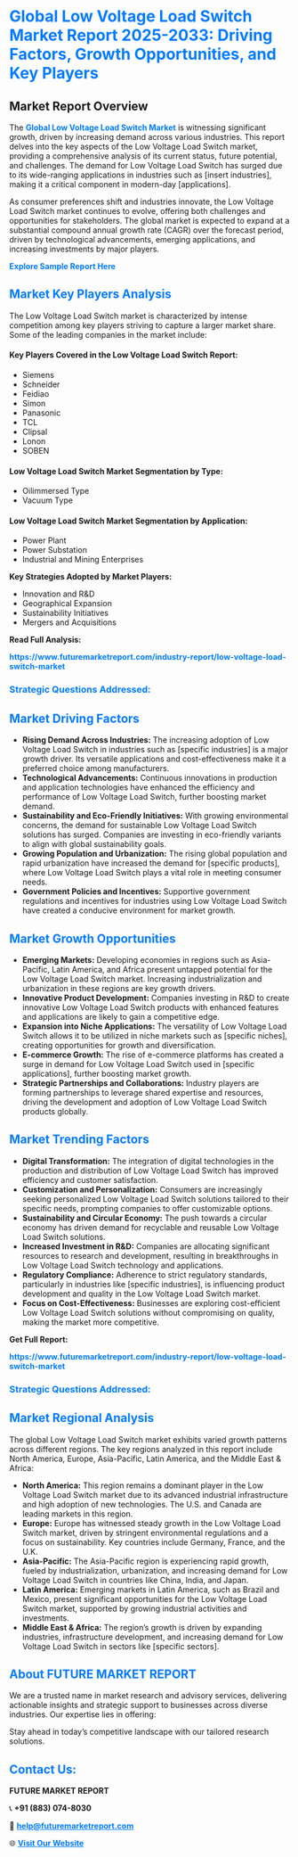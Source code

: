 <h1 style="color: #007BFF;">Global Low Voltage Load Switch Market Report 2025-2033: Driving Factors, Growth Opportunities, and Key Players</h1>

<section id="overview">
<h2>Market Report Overview</h2>
<p>The <a href="https://www.futuremarketreport.com/industry-report/low-voltage-load-switch-market" style="color: #007BFF; text-decoration: none;"><strong>Global Low Voltage Load Switch Market</strong></a> is witnessing significant growth, driven by increasing demand across various industries. This report delves into the key aspects of the Low Voltage Load Switch market, providing a comprehensive analysis of its current status, future potential, and challenges. The demand for Low Voltage Load Switch has surged due to its wide-ranging applications in industries such as [insert industries], making it a critical component in modern-day [applications].</p>
<p>As consumer preferences shift and industries innovate, the Low Voltage Load Switch market continues to evolve, offering both challenges and opportunities for stakeholders. The global market is expected to expand at a substantial compound annual growth rate (CAGR) over the forecast period, driven by technological advancements, emerging applications, and increasing investments by major players.</p>
</section>

<section id="overview">
<p><a href="https://www.futuremarketreport.com/request-sample/reportId=53634" style="color: #007BFF; text-decoration: none;"><strong>Explore Sample Report Here</strong></a></p>
</section>

<section id="key-players">
<h2 style="color: #007BFF;">Market Key Players Analysis</h2>
<p>The Low Voltage Load Switch market is characterized by intense competition among key players striving to capture a larger market share. Some of the leading companies in the market include:</p>
<h4>Key Players Covered in the Low Voltage Load Switch Report:</h4>
<ul><li>Siemens</li><li>Schneider</li><li>Feidiao</li><li>Simon</li><li>Panasonic</li><li>TCL</li><li>Clipsal</li><li>Lonon</li><li>SOBEN</li></ul>
<h4>Low Voltage Load Switch Market Segmentation by Type:</h4>
<ul><li>Oilimmersed Type</li><li>Vacuum Type</li></ul>

<h4>Low Voltage Load Switch Market Segmentation by Application:</h4>
<ul><li>Power Plant</li><li>Power Substation</li><li>Industrial and Mining Enterprises</li></ul>
<p><strong>Key Strategies Adopted by Market Players:</strong></p>
<ul>
<li>Innovation and R&D</li>
<li>Geographical Expansion</li>
<li>Sustainability Initiatives</li>
<li>Mergers and Acquisitions</li>
</ul>
</section>

<section>
<p><strong>Read Full Analysis: </strong></p><a href="https://www.futuremarketreport.com/industry-report/low-voltage-load-switch-market" style="color: #007BFF; text-decoration: none;"><strong>https://www.futuremarketreport.com/industry-report/low-voltage-load-switch-market</strong></a>
<h3 style="color: #007BFF;">Strategic Questions Addressed:</h3>
</section>

<section id="driving-factors">
<h2 style="color: #007BFF;">Market Driving Factors</h2>
<ul>
<li><strong>Rising Demand Across Industries:</strong> The increasing adoption of Low Voltage Load Switch in industries such as [specific industries] is a major growth driver. Its versatile applications and cost-effectiveness make it a preferred choice among manufacturers.</li>
<li><strong>Technological Advancements:</strong> Continuous innovations in production and application technologies have enhanced the efficiency and performance of Low Voltage Load Switch, further boosting market demand.</li>
<li><strong>Sustainability and Eco-Friendly Initiatives:</strong> With growing environmental concerns, the demand for sustainable Low Voltage Load Switch solutions has surged. Companies are investing in eco-friendly variants to align with global sustainability goals.</li>
<li><strong>Growing Population and Urbanization:</strong> The rising global population and rapid urbanization have increased the demand for [specific products], where Low Voltage Load Switch plays a vital role in meeting consumer needs.</li>
<li><strong>Government Policies and Incentives:</strong> Supportive government regulations and incentives for industries using Low Voltage Load Switch have created a conducive environment for market growth.</li>
</ul>
</section>

<section id="growth-opportunities">
<h2 style="color: #007BFF;">Market Growth Opportunities</h2>
<ul>
<li><strong>Emerging Markets:</strong> Developing economies in regions such as Asia-Pacific, Latin America, and Africa present untapped potential for the Low Voltage Load Switch market. Increasing industrialization and urbanization in these regions are key growth drivers.</li>
<li><strong>Innovative Product Development:</strong> Companies investing in R&D to create innovative Low Voltage Load Switch products with enhanced features and applications are likely to gain a competitive edge.</li>
<li><strong>Expansion into Niche Applications:</strong> The versatility of Low Voltage Load Switch allows it to be utilized in niche markets such as [specific niches], creating opportunities for growth and diversification.</li>
<li><strong>E-commerce Growth:</strong> The rise of e-commerce platforms has created a surge in demand for Low Voltage Load Switch used in [specific applications], further boosting market growth.</li>
<li><strong>Strategic Partnerships and Collaborations:</strong> Industry players are forming partnerships to leverage shared expertise and resources, driving the development and adoption of Low Voltage Load Switch products globally.</li>
</ul>
</section>

<section id="trending-factors">
<h2 style="color: #007BFF;">Market Trending Factors</h2>
<ul>
<li><strong>Digital Transformation:</strong> The integration of digital technologies in the production and distribution of Low Voltage Load Switch has improved efficiency and customer satisfaction.</li>
<li><strong>Customization and Personalization:</strong> Consumers are increasingly seeking personalized Low Voltage Load Switch solutions tailored to their specific needs, prompting companies to offer customizable options.</li>
<li><strong>Sustainability and Circular Economy:</strong> The push towards a circular economy has driven demand for recyclable and reusable Low Voltage Load Switch solutions.</li>
<li><strong>Increased Investment in R&D:</strong> Companies are allocating significant resources to research and development, resulting in breakthroughs in Low Voltage Load Switch technology and applications.</li>
<li><strong>Regulatory Compliance:</strong> Adherence to strict regulatory standards, particularly in industries like [specific industries], is influencing product development and quality in the Low Voltage Load Switch market.</li>
<li><strong>Focus on Cost-Effectiveness:</strong> Businesses are exploring cost-efficient Low Voltage Load Switch solutions without compromising on quality, making the market more competitive.</li>
</ul>
</section>

<section>
<p><strong>Get Full Report: </strong></p><a href="https://www.futuremarketreport.com/industry-report/low-voltage-load-switch-market" style="color: #007BFF; text-decoration: none;"><strong>https://www.futuremarketreport.com/industry-report/low-voltage-load-switch-market</strong></a>
<h3 style="color: #007BFF;">Strategic Questions Addressed:</h3>
</section>


<section id="regional-analysis">
<h2 style="color: #007BFF;">Market Regional Analysis</h2>
<p>The global Low Voltage Load Switch market exhibits varied growth patterns across different regions. The key regions analyzed in this report include North America, Europe, Asia-Pacific, Latin America, and the Middle East & Africa:</p>
<ul>
<li><strong>North America:</strong> This region remains a dominant player in the Low Voltage Load Switch market due to its advanced industrial infrastructure and high adoption of new technologies. The U.S. and Canada are leading markets in this region.</li>
<li><strong>Europe:</strong> Europe has witnessed steady growth in the Low Voltage Load Switch market, driven by stringent environmental regulations and a focus on sustainability. Key countries include Germany, France, and the U.K.</li>
<li><strong>Asia-Pacific:</strong> The Asia-Pacific region is experiencing rapid growth, fueled by industrialization, urbanization, and increasing demand for Low Voltage Load Switch in countries like China, India, and Japan.</li>
<li><strong>Latin America:</strong> Emerging markets in Latin America, such as Brazil and Mexico, present significant opportunities for the Low Voltage Load Switch market, supported by growing industrial activities and investments.</li>
<li><strong>Middle East & Africa:</strong> The region’s growth is driven by expanding industries, infrastructure development, and increasing demand for Low Voltage Load Switch in sectors like [specific sectors].</li>
</ul>
</section>

<footer>
<h2 style="color: #007BFF;">About FUTURE MARKET REPORT</h2>
<p>We are a trusted name in market research and advisory services, delivering actionable insights and strategic support to businesses across diverse industries. Our expertise lies in offering:</p>

<p>Stay ahead in today’s competitive landscape with our tailored research solutions.</p>

<h2 style="color: #007BFF;">Contact Us:</h2>
<p><strong>FUTURE MARKET REPORT</strong></p>
<p>📞 <strong>+91 (883) 074-8030</strong></p>
<p>📧 <strong><a href="mailto:help@futuremarketreport.com" style="color: #007BFF;">help@futuremarketreport.com</a></strong></p>
<p>🌐 <strong><a href="https://www.futuremarketreport.com/" style="color: #007BFF;">Visit Our Website</a></strong></p>
</footer>